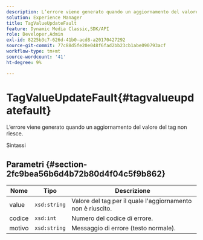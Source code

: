 ```yaml
---
description: L’errore viene generato quando un aggiornamento del valore del tag non riesce.
solution: Experience Manager
title: TagValueUpdateFault
feature: Dynamic Media Classic,SDK/API
role: Developer,Admin
exl-id: 8225b3c7-626d-41b0-acd8-a20170427292
source-git-commit: 77c88d5fe20e048f6fad2bb23cb1abe090793acf
workflow-type: tm+mt
source-wordcount: '41'
ht-degree: 9%

---
```


# TagValueUpdateFault{#tagvalueupdatefault}

L’errore viene generato quando un aggiornamento del valore del tag non riesce.

Sintassi

## Parametri {#section-2fc9bea56b6d4b72b80d4f04c5f9b862}

| Nome | Tipo | Descrizione |
|---|---|---|
| value | `xsd:string` | Valore del tag per il quale l&#39;aggiornamento non è riuscito. |
| codice | `xsd:int` | Numero del codice di errore. |
| motivo | `xsd:string` | Messaggio di errore (testo normale). |
